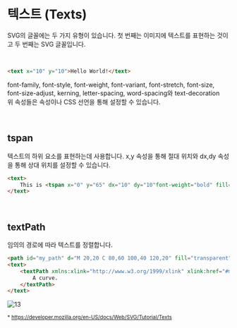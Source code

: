 # 텍스트 (Texts)

SVG의 글꼴에는 두 가지 유형이 있습니다.
첫 번째는 이미지에 텍스트를 표현하는 것이고 두 번째는 SVG 글꼴입니다.

<br>

```html
<text x="10" y="10">Hello World!</text>
```

font-family, font-style, font-weight, font-variant, font-stretch, font-size,  <br>
font-size-adjust, kerning, letter-spacing, word-spacing와 text-decoration <br>
위 속성들은 속성이나 CSS 선언을 통해 설정할 수 있습니다.

<br>

## tspan

텍스트의 하위 요소를 표현하는데 사용합니다.
x,y 속성을 통해 절대 위치와 dx,dy 속성을 통해 상대 위치를 설정할 수 있습니다.

```html
<text>
    This is <tspan x="0" y="65" dx="10" dy="10"font-weight="bold" fill="red">bold and red</tspan>
</text>
```

<br>

## textPath

임의의 경로에 따라 텍스트를 정렬합니다.

```html
<path id="my_path" d="M 20,20 C 80,60 100,40 120,20" fill="transparent" />
<text>
    <textPath xmlns:xlink="http://www.w3.org/1999/xlink" xlink:href="#my_path">
        A curve.
    </textPath>
</text>
```

![13](https://user-images.githubusercontent.com/7742074/120821790-bbb38900-c590-11eb-84bc-44228f636e5d.JPEG)

<sub>* https://developer.mozilla.org/en-US/docs/Web/SVG/Tutorial/Texts </sub>